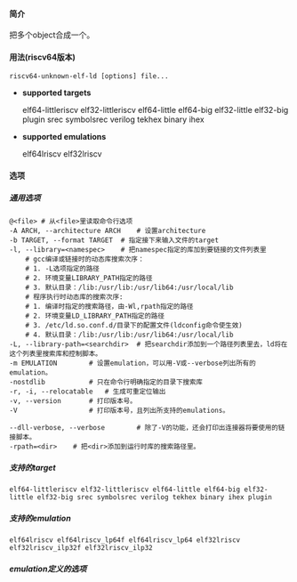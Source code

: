 #### 简介

把多个object合成一个。

#### 用法(riscv64版本)

```
riscv64-unknown-elf-ld [options] file...
```

- **supported targets**

   elf64-littleriscv elf32-littleriscv elf64-little elf64-big elf32-little elf32-big plugin srec symbolsrec verilog tekhex binary ihex

- **supported emulations**

  elf64lriscv elf32lriscv

#### 选项

##### 通用选项

```
@<file>	# 从<file>里读取命令行选项
-A ARCH, --architecture ARCH	# 设置architecture
-b TARGET, --format TARGET  # 指定接下来输入文件的target
-l, --library=<namespec>	# 把namespec指定的库加到要链接的文件列表里
	# gcc编译或链接时的动态库搜索次序：
	# 1. -L选项指定的路径
	# 2. 环境变量LIBRARY_PATH指定的路径
	# 3. 默认目录：/lib:/usr/lib:/usr/lib64:/usr/local/lib
	# 程序执行时动态库的搜索次序:
	# 1. 编译时指定的搜索路径，由-Wl,rpath指定的路径
	# 2. 环境变量LD_LIBRARY_PATH指定的路径
	# 3. /etc/ld.so.conf.d/目录下的配置文件(ldconfig命令使生效)
	# 4. 默认目录：/lib:/usr/lib:/usr/lib64:/usr/local/lib
-L, --library-path=<searchdir>	# 把searchdir添加到一个路径列表里去，ld将在这个列表里搜索库和控制脚本。
-m EMULATION		# 设置emulation，可以用-V或--verbose列出所有的emulation。
-nostdlib			# 只在命令行明确指定的目录下搜索库
-r, -i, --relocatable	# 生成可重定位输出
-v, --version		# 打印版本号。
-V					# 打印版本号，且列出所支持的emulations。

--dll-verbose, --verbose		# 除了-V的功能，还会打印出连接器将要使用的链接脚本。
-rpath=<dir>	# 把<dir>添加到运行时库的搜索路径里。
```

##### 支持的target

```
elf64-littleriscv elf32-littleriscv elf64-little elf64-big elf32-little elf32-big srec symbolsrec verilog tekhex binary ihex plugin
```



##### 支持的emulation

```
elf64lriscv elf64lriscv_lp64f elf64lriscv_lp64 elf32lriscv elf32lriscv_ilp32f elf32lriscv_ilp32
```



##### emulation定义的选项

